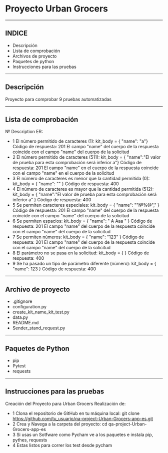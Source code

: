 # Proyecto Urban Grocers 


---
## INDICE

- Descripción 
- Lista de comprobación
- Archivos de proyecto
- Paquetes de python
- Instrucciones para las pruebas


---
## Descripción
Proyecto para comprobar 9 pruebas automatizadas

---
## Lista de comprobación 
№	Description	ER:
- 1	El número permitido de caracteres (1): kit_body = { "name": "a"}	Código de respuesta: 201 El campo "name" del cuerpo de la respuesta coincide con el campo "name" del cuerpo de la solicitud
- 2	El número permitido de caracteres (511): kit_body = { "name":"El valor de prueba para esta comprobación será inferior a"}	Código de respuesta: 201 El campo "name" en el cuerpo de la respuesta coincide con el campo "name" en el cuerpo de la solicitud
- 3	El número de caracteres es menor que la cantidad permitida (0): kit_body = { "name": "" }	Código de respuesta: 400
- 4	El número de caracteres es mayor que la cantidad permitida (512): kit_body = { "name":"El valor de prueba para esta comprobación será inferior a” }	Código de respuesta: 400
- 5	Se permiten caracteres especiales: kit_body = { "name": ""№%@"," }	Código de respuesta: 201 El campo "name" del cuerpo de la respuesta coincide con el campo "name" del cuerpo de la solicitud
- 6	Se permiten espacios: kit_body = { "name": " A Aaa " }	Código de respuesta: 201 El campo "name" del cuerpo de la respuesta coincide con el campo "name" del cuerpo de la solicitud
- 7	Se permiten números: kit_body = { "name": "123" }	Código de respuesta: 201 El campo "name" del cuerpo de la respuesta coincide con el campo "name" del cuerpo de la solicitud
- 8	El parámetro no se pasa en la solicitud: kit_body = { }	Código de respuesta: 400
- 9	Se ha pasado un tipo de parámetro diferente (número): kit_body = { "name": 123 }	Código de respuesta: 400
---
## Archivo de proyecto
- .gitignore
- configuration.py
- create_kit_name_kit_test.py
- data.py
- README.md
- Sender_stand_request.py
---
## Paquetes de Python
- pip
- Pytest
- requests
---
## Instrucciones para las pruebas

Creación del Proyecto para Urban Grocers
Realización de:

- 1 Clona el repositorio de GitHub en tu máquina local:
 git clone https://github.com/tu_usuario/qa-project-Urban-Grocers-app-es.git
- 2 Crea y Navega a la carpeta del proyecto:
 cd qa-project-Urban-Grocers-app-es
- 3 Si usas un Sotfware como Pycham ve a los paquetes e instala 
pip, pythes, requests
- 4 Estas listos para correr los test desde pycham
 



